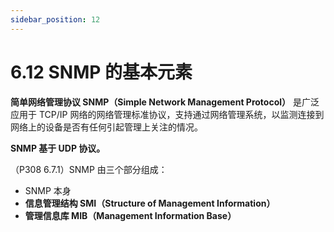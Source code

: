 ```yaml
---
sidebar_position: 12
---
```


# 6.12 SNMP 的基本元素

**简单网络管理协议 SNMP（Simple Network Management Protocol）** 是广泛应用于 TCP/IP 网络的网络管理标准协议，支持通过网络管理系统，以监测连接到网络上的设备是否有任何引起管理上关注的情况。

**SNMP 基于 UDP 协议。**

（P308 6.7.1）SNMP 由三个部分组成：

+ SNMP 本身
+ **信息管理结构 SMI（Structure of Management Information）**
+ **管理信息库 MIB（Management Information Base）**